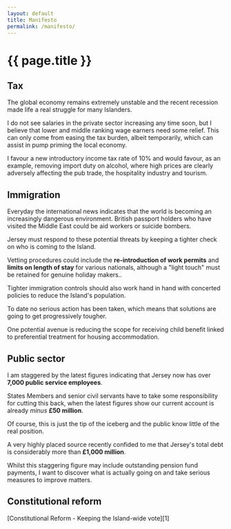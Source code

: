 ```yaml
---
layout: default
title: Manifesto
permalink: /manifesto/
---
```


{{ page.title }}
===

<h2 id="tax">Tax</h2>

The global economy remains extremely unstable and the recent recession made life a real struggle for many Islanders.

I do not see salaries in the private sector increasing any time soon, but I believe that lower and middle ranking wage earners need some relief. This can only come from easing the tax burden, albeit temporarily, which can assist in pump priming the local economy.

I favour a new introductory income tax rate of 10% and would favour, as an example, removing import duty on alcohol, where high prices are clearly adversely affecting the pub trade, the hospitality industry and tourism.

<h2 id="immigration">Immigration</h2>

Everyday the international news indicates that the world is becoming an increasingly dangerous environment. British passport holders who have visited the Middle East could be aid workers or suicide bombers.

Jersey must respond to these potential threats by keeping a tighter check on who is coming to the Island.

Vetting procedures could include the **re-introduction of work permits** and **limits on length of stay** for various nationals, although a "light touch" must be retained for genuine holiday makers..

Tighter immigration controls should also work hand in hand with concerted policies to reduce the Island's population.

To date no serious action has been taken, which means that solutions are going to get progressively tougher.

One potential avenue is reducing the scope for receiving child benefit linked to preferential treatment for housing accommodation.

<h2 id="public-sector">Public sector</h2>

I am staggered by the latest figures indicating that Jersey now has over **7,000 public service employees**.

States Members and senior civil servants have to take some responsibility for cutting this back, when the latest figures show our current account is already *minus* **£50 million**.

Of course, this is just the tip of the iceberg and the public know little of the real position.

A very highly placed source recently confided to me that Jersey's total debt is considerably more than **£1,000 million**.

Whilst this staggering figure may include outstanding pension fund payments, I want to discover what is actually going on and take serious measures to improve matters.

Constitutional reform
---

<span class="centered" markdown="1">
  [Constitutional Reform - Keeping the Island-wide vote][1]
</span>

[1]: /downloads/de-Faye-Guy.pdf